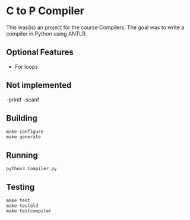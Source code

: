 # C to P Compiler
This was(is) an project for the course Compilers. The goal was to write a compiler in Python using ANTLR.

## Optional Features
- For loops

## Not implemented
-printf
-scanf


## Building
```
make configure
make generate
```

## Running
```
python3 Compiler.py
```

## Testing
```
make test
make testold
make testcompiler
```
